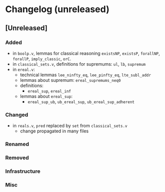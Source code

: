 # Changelog (unreleased)

## [Unreleased]

### Added

- in `boolp.v`, lemmas for classical reasoning `existsNP`, `existsP`,
  `forallNP`, `forallP`, `imply_classic`, `orC`.
- in `classical_sets.v`, definitions for supremums: `ul`, `lb`,
  `supremum`
- in `ereal.v`:
  + technical lemmas `lee_ninfty_eq`, `lee_pinfty_eq`, `lte_subl_addr`
  + lemmas about supremum: `ereal_supremums_neq0`
  + definitions:
    * `ereal_sup`, `ereal_inf`
  + lemmas about `ereal_sup`:
    * `ereal_sup_ub`, `ub_ereal_sup`, `ub_ereal_sup_adherent`

### Changed

- in `reals.v`, `pred` replaced by `set` from `classical_sets.v`
  + change propagated in many files

### Renamed

### Removed

### Infrastructure

### Misc

